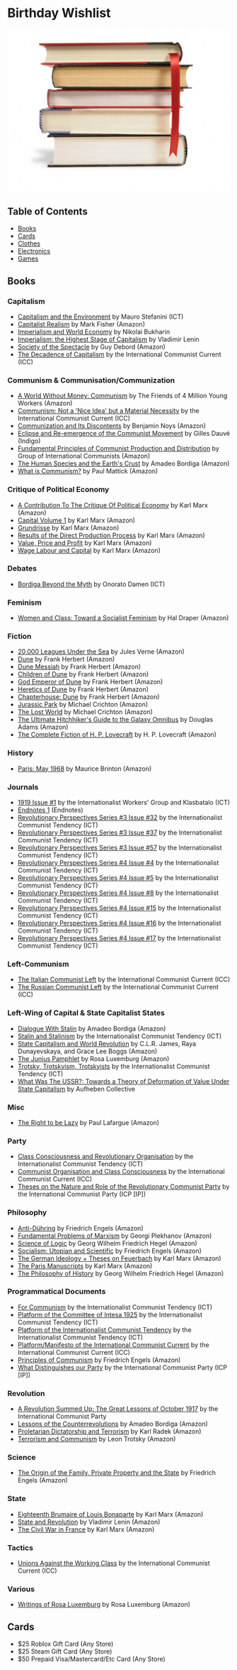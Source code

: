 # Birthday Wishlist

![a stack of books](books.png)

## Table of Contents

* [Books](#books)
* [Cards](#cards)
* [Clothes](#clothes)
* [Electronics](#electronics)
* [Games](#games)

## Books

### Capitalism

* [Capitalism and the Environment](http://www.leftcom.org/en/store) by Mauro Stefanini (ICT)
* [Capitalist Realism](https://www.amazon.ca/dp/1846943175/) by Mark Fisher (Amazon)
* [Imperialism and World Economy](https://www.amazon.ca/Imperialism-World-Economy-Nikolai-Bukharin/dp/1482097524) by Nikolai Bukharin
* [Imperialism: the Highest Stage of Capitalism](https://www.amazon.ca/Imperialism-Highest-Capitalism-Vladimir-Ilyich/dp/1603866639/) by Vladimir Lenin
* [Society of the Spectacle](https://www.amazon.ca/Society-Spectacle-2-Radical-Reprint/dp/5841295055/) by Guy Debord (Amazon)
* [The Decadence of Capitalism](https://en.internationalism.org/pamphlets) by the International Communist Current (ICC)

### Communism & Communisation/Communization

* [A World Without Money: Communism](https://www.amazon.ca/dp/0422915068/) by The Friends of 4 Million Young Workers (Amazon)
* [Communism: Not a 'Nice Idea' but a Material Necessity](https://en.internationalism.org/pamphlets) by the International Communist Current (ICC)
* [Communization and Its Discontents](https://www.amazon.ca/Communization-Its-Discontents-Contestation-Contemporary/dp/157027231X/) by Benjamin Noys (Amazon)
* [Eclipse and Re-emergence of the Communist Movement](https://www.chapters.indigo.ca/en-ca/books/eclipse-and-re-emergence-of/9781629630434-item.html) by Gilles Dauvé (Indigo)
* [Fundamental Principles of Communist Production and Distribution](https://www.amazon.ca/gp/aw/d/B0851LZZ17/) by Group of International Communists (Amazon)
* [The Human Species and the Earth's Crust](https://www.amazon.ca/Human-Species-Earths-Crust-13/dp/5684164749/) by Amadeo Bordiga (Amazon)
* [What is Communism?](https://www.amazon.ca/dp/2343445133/) by Paul Mattick (Amazon)

### Critique of Political Economy

* [A Contribution To The Critique Of Political Economy](https://www.amazon.ca/dp/9389821940/) by Karl Marx (Amazon)
* [Capital Volume 1](https://www.amazon.ca/Capital-1-Critique-Political-Economy/dp/0140445684/) by Karl Marx (Amazon)
* [Grundrisse](https://www.amazon.ca/dp/0140445757/) by Karl Marx (Amazon)
* [Results of the Direct Production Process](https://www.amazon.ca/dp/711411155X/) by Karl Marx (Amazon)
* [Value, Price and Profit](https://www.amazon.ca/Value-Price-Profit-Classic-Reprint/dp/B008NU3ODY/) by Karl Marx (Amazon)
* [Wage Labour and Capital](https://www.amazon.ca/Wage-Labor-Capital-Karl-Marx/dp/1978461232/) by Karl Marx (Amazon)

### Debates

* [Bordiga Beyond the Myth](http://www.leftcom.org/en/store) by Onorato Damen (ICT)

### Feminism

* [Women and Class: Toward a Socialist Feminism](https://www.amazon.ca/Women-Class-Toward-Socialist-Feminism/dp/1460998324) by Hal Draper (Amazon)

### Fiction

* [20,000 Leagues Under the Sea](https://www.amazon.ca/Twenty-Thousand-Leagues-Readers-Library-Classics/dp/1954839111/) by Jules Verne (Amazon)
* [Dune](https://www.amazon.ca/dp/0441172717/) by Frank Herbert (Amazon)
* [Dune Messiah](https://www.amazon.ca/dp/0593098234/) by Frank Herbert (Amazon)
* [Children of Dune](https://www.amazon.ca/dp/0593098242/) by Frank Herbert (Amazon)
* [God Emperor of Dune](https://www.amazon.ca/dp/0593098250/) by Frank Herbert (Amazon)
* [Heretics of Dune](https://www.amazon.ca/dp/0593098269/) by Frank Herbert (Amazon)
* [Chapterhouse: Dune](https://www.amazon.ca/dp/0593098277/) by Frank Herbert (Amazon)
* [Jurassic Park](https://www.amazon.ca/dp/0345538986/) by Michael Crichton (Amazon)
* [The Lost World](https://www.amazon.ca/dp/0345538994/) by Michael Crichton (Amazon)
* [The Ultimate Hitchhiker's Guide to the Galaxy Omnibus](https://www.amazon.ca/dp/1529051436/) by Douglas Adams (Amazon)
* [The Complete Fiction of H. P. Lovecraft](https://www.amazon.ca/dp/3903352012/) by H. P. Lovecraft (Amazon)

### History

* [Paris: May 1968](https://www.amazon.ca/dp/9132180195/) by Maurice Brinton (Amazon)

### Journals

* [1919 Issue #1](http://www.leftcom.org/en/store) by the Internationalist Workers' Group and Klasbatalo (ICT)
* [Endnotes 1](https://endnotes.org.uk/issues) (Endnotes)
* [Revolutionary Perspectives Series #3 Issue #32](http://www.leftcom.org/en/store) by the Internationalist Communist Tendency (ICT)
* [Revolutionary Perspectives Series #3 Issue #37](http://www.leftcom.org/en/store) by the Internationalist Communist Tendency (ICT)
* [Revolutionary Perspectives Series #3 Issue #57](http://www.leftcom.org/en/store) by the Internationalist Communist Tendency (ICT)
* [Revolutionary Perspectives Series #4 Issue #4](http://www.leftcom.org/en/store) by the Internationalist Communist Tendency (ICT)
* [Revolutionary Perspectives Series #4 Issue #5](http://www.leftcom.org/en/store) by the Internationalist Communist Tendency (ICT)
* [Revolutionary Perspectives Series #4 Issue #8](http://www.leftcom.org/en/store) by the Internationalist Communist Tendency (ICT)
* [Revolutionary Perspectives Series #4 Issue #15](http://www.leftcom.org/en/store) by the Internationalist Communist Tendency (ICT)
* [Revolutionary Perspectives Series #4 Issue #16](http://www.leftcom.org/en/store) by the Internationalist Communist Tendency (ICT)
* [Revolutionary Perspectives Series #4 Issue #17](http://www.leftcom.org/en/store) by the Internationalist Communist Tendency (ICT)

### Left-Communism

* [The Italian Communist Left](https://en.internationalism.org/pamphlets) by the International Communist Current (ICC)
* [The Russian Communist Left](https://en.internationalism.org/pamphlets) by the International Communist Current (ICC)

### Left-Wing of Capital & State Capitalist States

* [Dialogue With Stalin](https://www.amazon.ca/Dialogue-Stalin-Amadeo-Bordiga/dp/7465082013/) by Amadeo Bordiga (Amazon)
* [Stalin and Stalinism](http://www.leftcom.org/en/store) by the Internationalist Communist Tendency (ICT)
* [State Capitalism and World Revolution](https://www.amazon.ca/dp/1604860928/) by C.L.R. James, Raya Dunayevskaya, and Grace Lee Boggs (Amazon)
* [The Junius Pamphlet](https://www.amazon.ca/crisis-German-social-democracy-Junius-pamphlet/dp/B00ZDCC8FU/) by Rosa Luxemburg (Amazon)
* [Trotsky, Trotskyism, Trotskyists](http://www.leftcom.org/en/store) by the Internationalist Communist Tendency (ICT)
* [What Was The USSR?: Towards a Theory of Deformation of Value Under State Capitalism](https://www.amazon.ca/dp/5707440275/) by Aufheben Collective

### Misc

* [The Right to be Lazy](https://www.amazon.ca/Right-Be-Lazy-Radical-Reprint/dp/0288974662/) by Paul Lafargue (Amazon)

### Party

* [Class Consciousness and Revolutionary Organisation](http://www.leftcom.org/en/store) by the Internationalist Communist Tendency (ICT)
* [Communist Organisation and Class Consciousness](https://en.internationalism.org/pamphlets) by the International Communist Current (ICC)
* [Theses on the Nature and Role of the Revolutionary Communist Party](https://www.international-communist-party.org/EnglishPublications.htm) by the International Communist Party (ICP [IP])

### Philosophy

* [Anti-Dühring](https://www.amazon.ca/dp/1661533663/) by Friedrich Engels (Amazon)
* [Fundamental Problems of Marxism](https://www.amazon.ca/Fundamental-Problems-Marxism-G-Plekhanov/dp/0717800733/) by Georgi Plekhanov (Amazon)
* [Science of Logic](https://www.amazon.ca/Science-Logic-Georg-Hegel/dp/1542519918/) by Georg Wilhelm Friedrich Hegel (Amazon)
* [Socialism: Utopian and Scientific](https://www.amazon.ca/Socialism-Utopian-Scientific-Frederick-Engels/dp/1514132230/) by Friedrich Engels (Amazon)
* [The German Ideology + Theses on Feuerbach](https://www.amazon.ca/German-Ideology-Including-Thesis-Feuerbach/dp/1573922587/) by Karl Marx (Amazon)
* [The Paris Manuscripts](https://www.amazon.ca/Economic-Philosophic-Manuscripts-1844-Karl/dp/0486455610/) by Karl Marx (Amazon)
* [The Philosophy of History](https://www.amazon.ca/Philosophy-History-G-W-F-Hegel/dp/0879756314/) by Georg Wilhelm Friedrich Hegel (Amazon)

### Programmatical Documents

* [For Communism](http://www.leftcom.org/en/store) by the Internationalist Communist Tendency (ICT)
* [Platform of the Committee of Intesa 1925](http://www.leftcom.org/en/store) by the Internationalist Communist Tendency (ICT)
* [Platform of the Internationalist Communist Tendency](http://www.leftcom.org/en/store) by the Internationalist Communist Tendency (ICT)
* [Platform/Manifesto of the International Communist Current](https://en.internationalism.org/pamphlets) by the International Communist Current (ICC)
* [Principles of Communism](https://www.amazon.ca/dp/9977090025/) by Friedrich Engels (Amazon)
* [What Distinguishes our Party](https://www.international-communist-party.org/EnglishPublications.htm) by the International Communist Party (ICP [IP])

### Revolution

* [A Revolution Summed Up: The Great Lessons of October 1917](https://www.amazon.ca/dp/B08DSTHLLF/) by the International Communist Party
* [Lessons of the Counterrevolutions](https://www.amazon.ca/dp/826409967X/) by Amadeo Bordiga (Amazon)
* [Proletarian Dictatorship and Terrorism](https://www.amazon.ca/Proletarian-Dictatorship-Terrorism-Classic-Reprint/dp/B008ILIY6U/) by Karl Radek (Amazon)
* [Terrorism and Communism](https://www.amazon.ca/Terrorism-Communism-Reply-Karl-Kautsky/dp/1786633434/) by Leon Trotsky (Amazon)

### Science

* [The Origin of the Family, Private Property and the State](https://www.amazon.ca/dp/1978455127/) by Friedrich Engels (Amazon)

### State

* [Eighteenth Brumaire of Louis Bonaparte](https://www.amazon.ca/Eighteenth-Brumaire-Louis-Bonaparte/dp/1522064885/) by Karl Marx (Amazon)
* [State and Revolution](https://www.amazon.ca/dp/1795754613/) by Vladimir Lenin (Amazon)
* [The Civil War in France](https://www.amazon.ca/dp/1614276048/) by Karl Marx (Amazon)

### Tactics

* [Unions Against the Working Class](https://en.internationalism.org/pamphlets) by the International Communist Current (ICC)

### Various

* [Writings of Rosa Luxemburg](https://www.amazon.ca/Writings-Rosa-Luxemburg-Revolution-National/dp/1934941913/) by Rosa Luxemburg (Amazon)

## Cards

* $25 Roblox Gift Card (Any Store)
* $25 Steam Gift Card (Any Store)
* $50 Prepaid Visa/Mastercard/Etc Card (Any Store)
